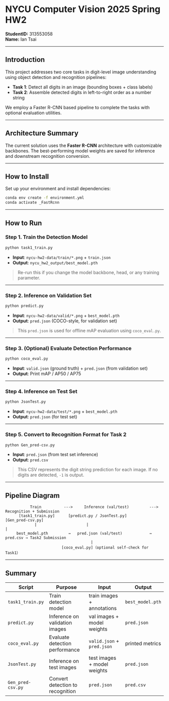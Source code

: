 # NYCU Computer Vision 2025 Spring HW2

**StudentID:** 313553058\
**Name:** Ian Tsai

---

## Introduction

This project addresses two core tasks in digit-level image understanding using object detection and recognition pipelines:

- **Task 1**: Detect all digits in an image (bounding boxes + class labels)
- **Task 2**: Assemble detected digits in left-to-right order as a number string

We employ a Faster R-CNN based pipeline to complete the tasks with optional evaluation utilities.

---

## Architecture Summary

The current solution uses the **Faster R-CNN** architecture with customizable backbones. The best-performing model weights are saved for inference and downstream recognition conversion.

---

## How to Install

Set up your environment and install dependencies:

```bash
conda env create -f environment.yml
conda activate _FastRcnn
```

---

## How to Run

### Step 1. Train the Detection Model

```bash
python task1_train.py
```

- **Input**: `nycu-hw2-data/train/*.png` + `train.json`
- **Output**: `nycu_hw2_output/best_model.pth`

> Re-run this if you change the model backbone, head, or any training parameter.

---

### Step 2. Inference on Validation Set

```bash
python predict.py
```

- **Input**: `nycu-hw2-data/valid/*.png` + `best_model.pth`
- **Output**: `pred.json` (COCO-style, for validation set)

> This `pred.json` is used for offline mAP evaluation using `coco_eval.py`.

---

### Step 3. (Optional) Evaluate Detection Performance

```bash
python coco_eval.py
```

- **Input**: `valid.json` (ground truth) + `pred.json` (from validation set)
- **Output**: Print mAP / AP50 / AP75

---

### Step 4. Inference on Test Set

```bash
python JsonTest.py
```

- **Input**: `nycu-hw2-data/test/*.png` + `best_model.pth`
- **Output**: `pred.json` (for test set)

---

### Step 5. Convert to Recognition Format for Task 2

```bash
python Gen_pred-csv.py
```

- **Input**: `pred.json` (from test set inference)
- **Output**: `pred.csv`

> This CSV represents the digit string prediction for each image. If no digits are detected, `-1` is output.

---

## Pipeline Diagram

```text
           Train          --->     Inference (val/test)         --->     Recognition + Submission
      [task1_train.py]      [predict.py / JsonTest.py]                   [Gen_pred-csv.py]
             |                      |                                            |
     best_model.pth         →   pred.json (val/test)            → pred.csv → Task2 Submission
                                      |
                         [coco_eval.py]（optional self-check for Task1）
```

---

## Summary

| Script            | Purpose                          | Input                       | Output           |
| ----------------- | -------------------------------- | --------------------------- | ---------------- |
| `task1_train.py`  | Train detection model            | train images + annotations  | `best_model.pth` |
| `predict.py`      | Inference on validation images   | val images + model weights  | `pred.json`      |
| `coco_eval.py`    | Evaluate detection performance   | `valid.json` + `pred.json`  | printed metrics  |
| `JsonTest.py`     | Inference on test images         | test images + model weights | `pred.json`      |
| `Gen_pred-csv.py` | Convert detection to recognition | `pred.json`                 | `pred.csv`       |
